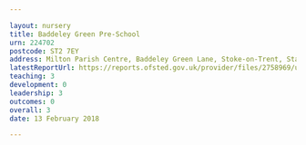 ```yaml
---

layout: nursery
title: Baddeley Green Pre-School
urn: 224702
postcode: ST2 7EY
address: Milton Parish Centre, Baddeley Green Lane, Stoke-on-Trent, Staffordshire, ST2 7EY
latestReportUrl: https://reports.ofsted.gov.uk/provider/files/2758969/urn/224702.pdf
teaching: 3
development: 0
leadership: 3
outcomes: 0
overall: 3
date: 13 February 2018

---
```

